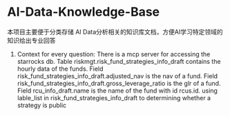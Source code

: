 # AI-Data-Knowledge-Base
本项目主要便于分类存储 AI Data分析相关的知识库文档，方便AI学习特定领域的知识给出专业回答
1. Context for every question:
There is a mcp server for accessing the starrocks db. Table riskmgt.risk_fund_strategies_info_draft contains the hourly data of the funds. Field risk_fund_strategies_info_draft.adjusted_nav is the nav of a fund. Field risk_fund_strategies_info_draft.gross_leverage_ratio is the glr of a fund. Field rcu_info_draft.name is the name of the fund with id rcus.id.
using lable_list in risk_fund_strategies_info_draft to determining whether a strategy is public
